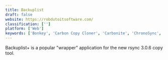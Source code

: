 ```yaml
---
title: Backuplist
draft: false 
website: https://robdutoitsoftware.com/
classification: ['']
platform: ['Web']
keywords: ['Bonkey', 'Carbon Copy Cloner', 'Carbonite', 'ChronoSync', 'CopyCatX', 'CrashPlan PRO', 'Data Backup', 'Duplicati', 'FileFort', 'Mac Backup Guru', 'Mozy', 'Snap Backup', 'Stellar Drive Clone', 'Time Machine', 'Tri-BACKUP', 'Unison', 'Winclone', 'grsync', 'iBackup', 'rsync']
---
```

Backuplist+ is a popular "wrapper" application for the new rsync 3.0.6 copy tool.